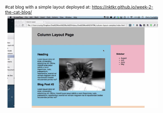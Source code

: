#cat blog with a simple layout
deployed at: https://nktkr.github.io/week-2-the-cat-blog/
![image](images/screenshot.png)
